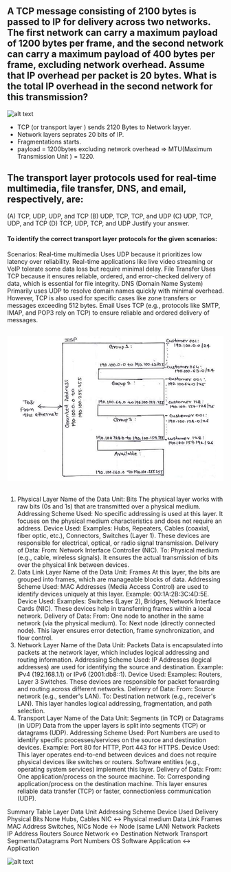 ##  A TCP message consisting of 2100 bytes is passed to IP for delivery across two networks. The first network can carry a maximum payload of 1200 bytes per frame, and the second network can carry a maximum payload of 400 bytes per frame, excluding network overhead. Assume that IP overhead per packet is 20 bytes. What is the total IP overhead in the second network for this transmission?

![alt text](<Screenshot 2024-12-06 at 12.46.21 AM.png>)

- TCP (or transport layer ) sends 2120 Bytes to Network layyer.
-  Network layers seprates 20 bits of IP.
- Fragmentations starts.
- payload = 1200bytes excluding network overhead  => MTU(Maximum Transmission Unit ) = 1220.

## The transport layer protocols used for real-time multimedia, file transfer, DNS, and email, respectively, are:
(A) TCP, UDP, UDP, and TCP
(B) UDP, TCP, TCP, and UDP
(C) UDP, TCP, UDP, and TCP
(D) TCP, UDP, TCP, and UDP
Justify your answer.

#### To identify the correct transport layer protocols for the given scenarios:

Scenarios:
Real-time multimedia
Uses UDP because it prioritizes low latency over reliability. Real-time applications like live video streaming or VoIP tolerate some data loss but require minimal delay.
File Transfer
Uses TCP because it ensures reliable, ordered, and error-checked delivery of data, which is essential for file integrity.
DNS (Domain Name System)
Primarily uses UDP to resolve domain names quickly with minimal overhead. However, TCP is also used for specific cases like zone transfers or messages exceeding 512 bytes.
Email
Uses TCP (e.g., protocols like SMTP, IMAP, and POP3 rely on TCP) to ensure reliable and ordered delivery of messages.


## 
![alt text](image.png)

##
1. Physical Layer
Name of the Data Unit: Bits
The physical layer works with raw bits (0s and 1s) that are transmitted over a physical medium.
Addressing Scheme Used:
No specific addressing is used at this layer.
It focuses on the physical medium characteristics and does not require an address.
Device Used:
Examples: Hubs, Repeaters, Cables (coaxial, fiber optic, etc.), Connectors, Switches (Layer 1).
These devices are responsible for electrical, optical, or radio signal transmission.
Delivery of Data:
From: Network Interface Controller (NIC).
To: Physical medium (e.g., cable, wireless signals).
It ensures the actual transmission of bits over the physical link between devices.
2. Data Link Layer
Name of the Data Unit: Frames
At this layer, the bits are grouped into frames, which are manageable blocks of data.
Addressing Scheme Used:
MAC Addresses (Media Access Control) are used to identify devices uniquely at this layer.
Example: 00:1A:2B:3C:4D:5E.
Device Used:
Examples: Switches (Layer 2), Bridges, Network Interface Cards (NIC).
These devices help in transferring frames within a local network.
Delivery of Data:
From: One node to another in the same network (via the physical medium).
To: Next node (directly connected node).
This layer ensures error detection, frame synchronization, and flow control.
3. Network Layer
Name of the Data Unit: Packets
Data is encapsulated into packets at the network layer, which includes logical addressing and routing information.
Addressing Scheme Used:
IP Addresses (logical addresses) are used for identifying the source and destination.
Example: IPv4 (192.168.1.1) or IPv6 (2001:db8::1).
Device Used:
Examples: Routers, Layer 3 Switches.
These devices are responsible for packet forwarding and routing across different networks.
Delivery of Data:
From: Source network (e.g., sender's LAN).
To: Destination network (e.g., receiver's LAN).
This layer handles logical addressing, fragmentation, and path selection.
4. Transport Layer
Name of the Data Unit: Segments (in TCP) or Datagrams (in UDP)
Data from the upper layers is split into segments (TCP) or datagrams (UDP).
Addressing Scheme Used:
Port Numbers are used to identify specific processes/services on the source and destination devices.
Example: Port 80 for HTTP, Port 443 for HTTPS.
Device Used:
This layer operates end-to-end between devices and does not require physical devices like switches or routers.
Software entities (e.g., operating system services) implement this layer.
Delivery of Data:
From: One application/process on the source machine.
To: Corresponding application/process on the destination machine.
This layer ensures reliable data transfer (TCP) or faster, connectionless communication (UDP).


Summary Table
Layer	        Data Unit	        Addressing Scheme	        Device Used	Delivery
Physical	    Bits	            None	Hubs, Cables	    NIC ↔ Physical medium
Data Link   	Frames	            MAC Address	Switches, NICs	Node ↔ Node (same LAN)
Network	        Packets	            IP Address	Routers	Source  Network ↔ Destination Network
Transport   	Segments/Datagrams	 Port Numbers OS Software 	Application ↔ Application

![alt text](<Screenshot 2024-12-06 at 1.35.44 AM.png>)
